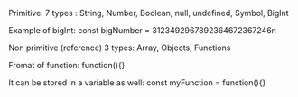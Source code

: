 Primitive:
7 types : String, Number, Boolean, null, undefined, Symbol, BigInt

Example of bigInt:
const bigNumber = 3123492967892364672367246n

Non primitive (reference)
3 types: Array, Objects, Functions

Fromat of function:
function(){}

It can be stored in a variable as well:
const myFunction = function(){}
